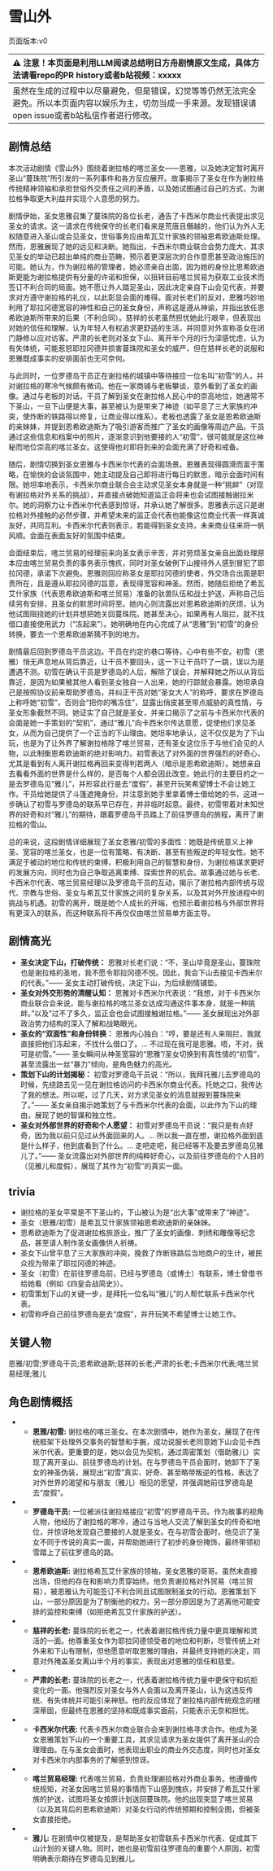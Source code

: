 # 雪山外
页面版本:v0
 

| :warning: 注意！本页面是利用LLM阅读总结明日方舟剧情原文生成，具体方法请看repo的PR history或者b站视频：xxxxx           |
|:----------------------------|
| 虽然在生成的过程中以尽量避免，但是错误，幻觉等等仍然无法完全避免。所以本页面内容以娱乐为主，切勿当成一手来源。发现错误请open issue或者b站私信作者进行修改。|



## 剧情总结
本次活动剧情《雪山外》围绕着谢拉格的喀兰圣女——恩雅，以及她决定暂时离开圣山“蔓珠院”所引发的一系列事件和各方反应展开。故事揭示了圣女在作为谢拉格传统精神领袖和承担世俗外交责任之间的矛盾，以及她试图通过自己的方式，为谢拉格争取更大利益并实现个人意愿的努力。

剧情伊始，圣女恩雅召集了蔓珠院的各位长老，通告了卡西米尔商业代表提出求见圣女的请求。这一请求在传统保守的长老们看来是荒唐且僭越的，他们认为外人无权随意进入圣山或会见圣女，世俗事务应由希瓦艾什家族的领袖恩希欧迪斯处理。然而，恩雅展现了她的远见和决断。她指出，卡西米尔商业联合会势力庞大，其求见圣女的举动已超出单纯的商业范畴，预示着更深层次的合作意愿甚至政治施压的可能。她认为，作为谢拉格的管理者，她必须亲自出面，因为她的身份比恩希欧迪斯更能为谢拉格提供有分量的许诺和担保，以扭转目前喀兰贸易为获取工业技术而签订不利合同的局面。她不愿让外人踏足圣山，因此决定亲自下山会见代表，并要求对方遵守谢拉格的礼仪，以此彰显会面的难得。面对长老们的反对，恩雅巧妙地利用了耶拉冈德宽容的神性和自己的圣女身份，声称这是遵从神谕，并指出放任恩希欧迪斯所带来的后果（不利合同）。慈祥的长老虽然担忧她此行艰辛，但表现出对她的信任和理解，认为年轻人有权追求更舒适的生活，并同意对外宣称圣女在闭门静修以应对访客。严肃的长老则对圣女下山、离开半个月的行为深感忧虑，认为有失体统，可能惹怒耶拉冈德并损害蔓珠院和圣女的威严，但在慈祥长老的说服和恩雅既成事实的安排面前也无可奈何。

与此同时，一位罗德岛干员正在谢拉格的城镇中等待接应一位名叫“初雪”的人，并对谢拉格的寒冷气候颇有微词。他在一家商铺与老板攀谈，意外看到了圣女的画像。通过与老板的对话，干员了解到圣女在谢拉格人民心中的崇高地位，她通常不下圣山，一旦下山便是大事，甚至被认为是带来了神迹（如平息了三大家族的冲突，使炸断的铁路得以修复，让商业得以维系）。老板也透露了圣女是恩希欧迪斯的亲妹妹，并提到恩希欧迪斯为了吸引游客而推广了圣女的画像等周边产品。干员通过这些信息和档案中的照片，逐渐意识到他要接的人“初雪”，很可能就是这位神秘而地位崇高的喀兰圣女。这使得他对即将到来的会面充满了好奇和戒备。

随后，剧情切换到圣女恩雅与卡西米尔代表的会面场景。恩雅表现得圆滑而富于策略，在愉快的会谈氛围中，她主动提及自己即将进行每日的默思，暗示会面时间有限。她坦率地表示，卡西米尔商业联合会主动求见圣女本身就是一种“挑衅”（对现有谢拉格对外关系的挑战），并直接点破她知道监正会将来也会试图接触谢拉米尔。她的洞察力让卡西米尔代表感到惊讶，并承认她了解很多。恩雅表示这只是谢拉格对外接触的必然步骤，并希望未来的监正会代表也能像这位商业代表一样真诚友好，共同互利。卡西米尔代表则表示，若能得到圣女支持，未来商业往来将一帆风顺。会面在表面友好的氛围中结束。

会面结束后，喀兰贸易的经理前来向圣女表示辛苦，并对劳烦圣女亲自出面处理原本应由喀兰贸易负责的事务表示愧疚，同时对圣女破例下山接待外人感到冒犯了耶拉冈德，承诺下次避免。恩雅则回应称圣女是耶拉冈德的使者，外交场合出面是职责所在，且是遵从耶拉冈德的旨意，表现得宽容和神圣。然而，她随后拒绝了希瓦艾什家族（代表恩希欧迪斯和喀兰贸易）准备的驮兽队伍和战士护送，声称自己后续另有安排，且圣女的默思时间将至。她内心则流露出对恩希欧迪斯的厌烦，认为他试图阻挠她的计划并想把她关回蔓珠院。她甚至决心，如果再有人阻拦，就不找借口直接使用武力（“冻起来”）。她明确地在内心完成了从“恩雅”到“初雪”的身份转换，要去一个恩希欧迪斯猜不到的地方。

剧情最后回到罗德岛干员这边。干员在约定的巷口等待，心中有些不安。初雪（恩雅）悄无声息地从背后靠近，让干员不要回头，这一下让干员吓了一跳，误以为是遭遇不测。初雪在确认干员是罗德岛的人后，解除了误会，并解释她之所以从背后靠近，是因为如果被其他人看到圣女独自一人出来，她的行踪就会暴露。她坦承自己是按照协议前来帮助罗德岛，并纠正干员对她“圣女大人”的称呼，要求在罗德岛上称呼她“初雪”，否则会“把你的嘴冻住”，显露出俏皮甚至带点威胁的真性情，与圣女形象截然不同。她证实了自己就是圣女，并亲口揭示了之前与卡西米尔代表的会面是她一手策划的“契机”，通过“雅儿”向卡西米尔传达意愿，促使他们求见圣女，从而为自己提供了一个正当的下山理由。她坦率地承认，这不仅仅是为了下山玩，也是为了让外界了解谢拉格除了喀兰贸易，还有圣女这位乐于与他们会见的人物，以此制衡恩希欧迪斯的绝对影响力。初雪表达了对外面的世界强烈的好奇心，尤其是看到有人离开谢拉格再回来变得判若两人（暗示是恩希欧迪斯）。她想亲自去看看外面的世界是什么样的，是否每个人都会因此改变。她此行的主要目的之一是去罗德岛见“雅儿”，并形容此行是去“度假”，甚至开玩笑希望博士不会让她工作。干员给她提供了斗篷遮掩身份，并注意到她手里拿着博士借给她的书，这进一步确认了初雪与罗德岛的联系早已存在，并非临时起意。最终，初雪带着对未知世界的好奇和对“雅儿”的期待，跟着罗德岛干员踏上了前往罗德岛的旅程，离开了谢拉格的雪山。

总的来说，这段剧情详细展现了圣女恩雅/初雪的多面性：她既是传统意义上神圣、宽容的喀兰圣女，也是一位有策略、有决断、甚至有些叛逆的年轻女性。她不满足于被动的地位和传统的束缚，积极利用自己的智慧和身份，为谢拉格谋求更好的发展方向，同时也为自己争取逃离束缚、探索世界的机会。故事通过她与长老、卡西米尔代表、喀兰贸易经理以及罗德岛干员的互动，揭示了谢拉格内部传统与现代、宗教与世俗、圣女与希瓦艾什家族之间的复杂关系，以及其对外开放进程中的挑战与机遇。初雪的离开，既是她个人成长的开端，也预示着谢拉格与外部世界将有更深入的联系，而这种联系将不再仅仅由喀兰贸易单方面主导。
## 剧情高光
*   **圣女决定下山，打破传统：**
    恩雅对长老们说：“不，圣山毕竟是圣山，蔓珠院也是谢拉格的圣地，我不愿令耶拉冈德不悦。因此，我会下山去接见卡西米尔的代表。”—— 圣女主动打破传统，决定下山，为后续剧情铺垫。
*   **圣女对外交形势的清醒认知：**
    恩雅对卡西米尔代表说：“我想，对于卡西米尔商业联合会来说，能与谢拉格的喀兰圣女达成沟通这件事本身，就是一种挑衅。”以及“过不了多久，监正会也会试图接触谢拉格。”—— 圣女展现出对外部政治势力结构的深入了解和战略眼光。
*   **圣女的“双面性”和身份转换：**
    恩雅内心独白：“哼，要是还有人来阻拦，我就直接把他们冻起来，不找什么借口了。... 不过现在我可是恩雅。唔，不对，我可是初雪。”—— 圣女瞬间从神圣宽容的“恩雅”/圣女切换到有真性情的“初雪”，甚至流露出一丝“暴力”倾向，是角色魅力的高光。
*   **策划下山的计划揭秘：**
    初雪对罗德岛干员说：“所以，我拜托雅儿去罗德岛的时候，先绕路去见一见在谢拉格访问的卡西米尔商业代表。托她之口，我传达了我的想法。所以呢，过了几天，对方求见圣女的消息就报到蔓珠院来了。”—— 圣女亲自揭示她策划了与卡西米尔代表的会面，以此作为下山的理由，展现了她的智谋和独立性。
*   **圣女对外部世界的好奇和个人愿望：**
    初雪对罗德岛干员说：“我只是有点好奇，因为我以前只见过从外面回来的人。... 所以我一直在想，谢拉格外面到底是什么样子，他到底看到了什么。... 走吧走吧，我已经等不及要去罗德岛见雅儿了。”—— 圣女流露出对外部世界的纯粹好奇心，以及前往罗德岛的个人目的（见雅儿和度假），展现了其作为“初雪”的真实一面。
## trivia
*   谢拉格的圣女平常是不下圣山的，下山被认为是“出大事”或带来了“神迹”。
*   圣女（恩雅/初雪）是希瓦艾什家族领袖恩希欧迪斯的亲妹妹。
*   恩希欧迪斯为了促进谢拉格旅游业，推广了圣女的画像、刺绣和雕像等纪念品，甚至请人制作圣女画像供人祈祷。
*   圣女下山曾平息了三大家族的冲突，挽救了炸断铁路后当地商户的生计，被民众视为带来了耶拉冈德的神迹。
*   圣女（初雪）在前往罗德岛前，已经与罗德岛（或博士）有联系，博士曾借书给她看（例如《四皇会战简史》）。
*   初雪策划下山的关键一步，是拜托一位名叫“雅儿”的人帮忙联系卡西米尔代表。
*   初雪称呼自己前往罗德岛是去“度假”，并开玩笑不希望博士让她工作。
## 关键人物
恩雅/初雪;罗德岛干员;恩希欧迪斯;慈祥的长老;严肃的长老;卡西米尔代表;喀兰贸易经理;雅儿
## 角色剧情概括
-   *   **恩雅/初雪:** 谢拉格的喀兰圣女。在本次剧情中，她作为圣女，展现了在传统框架下处理外交事务的智慧和手腕，成功说服长老同意她下山会见卡西米尔代表。更重要的是，她以会见为契机，通过周密策划（借助雅儿）实现了离开圣山、前往罗德岛的计划。在与罗德岛干员会面时，她卸下了圣女的神圣伪装，展现出“初雪”真实、好奇、甚至略带叛逆的性格，表达了对外世界的渴望和与朋友（雅儿）相见的愿望，并强调她前往罗德岛是去“度假”。
-   *   **罗德岛干员:** 一位被派往谢拉格接应“初雪”的罗德岛干员。作为故事的视角人物，他经历了谢拉格的寒冷，通过与当地人交流了解到圣女的传奇和地位，并惊讶地发现自己要接的人就是圣女。在与初雪会面时，他见识了圣女不同于传说的真实一面，并帮助她进行了初步的身份掩饰，最终带领初雪踏上了前往罗德岛的路。
-   *   **恩希欧迪斯:** 谢拉格希瓦艾什家族的领袖，圣女恩雅的哥哥。虽然未直接出场，但他的存在和影响力贯穿始终。他负责谢拉格对外贸易（喀兰贸易），被恩雅认为可能签订不利合同且试图限制圣女的行动。恩雅策划下山，一部分原因是为了制衡他的权力，另一部分原因是为了逃离他可能安排的监控和束缚（如拒绝希瓦艾什家族的护送）。
-   *   **慈祥的长老:** 蔓珠院的长老之一，代表着谢拉格传统力量中更具理解和灵活的一面。他尊重圣女作为耶拉冈德领受者的地位和判断，尽管传统上对外来和下山有限制，但他愿意听取恩雅的理由，并最终支持她的决定，同意对外掩盖圣女离山半个月的事实，表现出对恩雅的信任和慈爱。
-   *   **严肃的长老:** 蔓珠院的长老之一，代表着谢拉格传统力量中更保守和抗拒变化的一面。他强烈反对圣女与外人会面以及离开圣山，认为这违反传统、有失体统并可能引来神怒。他的反应体现了谢拉格内部传统观念的根深蒂固，但最终在恩雅的坚持和既成事实面前，只能表示无奈和担忧。
-   *   **卡西米尔代表:** 代表卡西米尔商业联合会来到谢拉格寻求合作。他成为圣女恩雅策划下山的一个重要工具，其求见请求为圣女提供了离开圣山的合理理由。在与圣女会面时，他表现出职业的商业外交态度，同时也对圣女对卡西米尔内部事务的了解感到惊讶。
-   *   **喀兰贸易经理:** 代表喀兰贸易，负责处理谢拉格对外商业事务。他遵循传统规矩，对圣女因喀兰贸易的事情而下山感到愧疚，并安排了希瓦艾什家族的护送，试图将圣女按原计划送回蔓珠院。他的出现突显了喀兰贸易（以及其背后的恩希欧迪斯）对圣女行动的传统预期和控制企图，但被圣女直接拒绝。
-   *   **雅儿:** 在剧情中仅被提及，是帮助圣女初雪联系卡西米尔代表、促成其下山计划的关键人物。同时，她也是初雪前往罗德岛的重要个人原因，初雪明确表示期待在罗德岛见到雅儿。